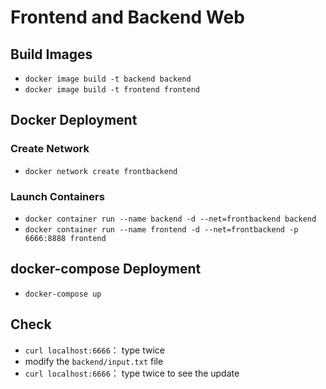 # Frontend and Backend Web

## Build Images
- `docker image build -t backend backend`
- `docker image build -t frontend frontend`


## Docker Deployment
### Create Network
- `docker network create frontbackend`

### Launch Containers
- `docker container run --name backend -d --net=frontbackend backend`
- `docker container run --name frontend -d --net=frontbackend -p 6666:8888 frontend`


## docker-compose Deployment
- `docker-compose up`


## Check
- `curl localhost:6666`： type twice
- modify the `backend/input.txt` file
- `curl localhost:6666`： type twice to see the update